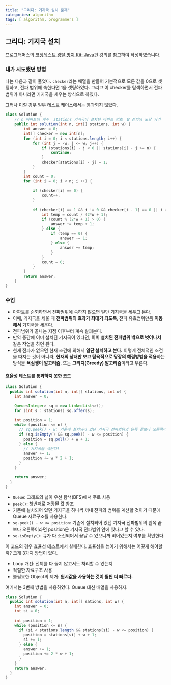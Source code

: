 ```yaml
---
title: "그리디: 기지국 설치 문제"
categories: algorithm
tags: [ algorithm, programmers ]
---
```


## 그리디: 기지국 설치

프로그래머스의 [코딩테스트 광탈 방지 Kit: Java편](https://programmers.co.kr/learn/courses/10302) 강의를 참고하여 작성하였습니다.

### 내가 시도했던 방법

나는 다음과 같이 풀었다. `checker`라는 배열을 만들어 기본적으로 모든 값을 0으로 셋팅하고, 전파 범위에 속한다면 1을 셋팅하였다. 그리고 이 checker를 탐색하면서 전파 범위가 아니라면 기지국을 세우는 방식으로 하였다. 

그러나 이럴 경우 일부 테스트 케이스에서는 통과되지 않았다. 

```java
class Solution {
    // n 아파트의 개수  stations 기지국이 설치된 아파트 번호  W 전파의 도달 거리
    public int solution(int n, int[] stations, int w) {
        int answer = 0;
        int[] checker = new int[n];
        for (int i = 0; i < stations.length; i++) {
            for (int j = -w; j <= w; j++) {
                if (stations[i] - j < 0 || stations[i] - j >= n) {
                    continue;
                }
                checker[stations[i] - j] = 1;
            }
        }
        int count = 0;
        for (int i = 0; i < n; i ++) {
            
            if (checker[i] == 0) {
                count++;
            }
            
            if (checker[i] == 1 && i != 0 && checker[i - 1] == 0 || i == n-1 ) {
                int temp = count / (2*w + 1);
                if (count % (2*w + 1) > 0) {
                    answer += temp + 1;
                } else {
                    if (temp == 0) {
                        answer += 1;
                    } else {
                        answer += temp;
                    }
                }
                count = 0;
            }
        }
        return answer;
    }
}
```

### 수업

- 아파트를 순회하면서 전파범위에 속하지 않으면 일단 기지국을 세우고 본다.
- 이때, 기지국을 세울 때 **전파범위의 효과가 최대가 되도록**, 전파 유효범위만큼 **이동해서** 기지국을 세운다.
- 전파범위가 끝나는 지점 이후부터 계속 살펴본다.
- 만약 중간에 이미 설치된 기지국이 있다면, **이미 설치된 전파범위 밖으로 벗어나서** 같은 작업을 하면 된다.
- 현재 전파가 없으면 현재 조건에 의해서 **일단 설치하고 본다.** 이렇게 전체적인 조건을 따지는 것이 아니라, **현재의 상태만 보고 탐욕적으로 당장의 해결방법을 적용**하는 방식을 **욕심쟁이 알고리즘**, 또는 **그리디(Greedy) 알고리즘**이라고 부른다.

#### 효율성 테스트를 통과하지 못한 코드

```java
class Solution {
  public int solution(int n, int[] stations, int w) {
    int answer = 0;
    
    Queue<Integer> sq = new LinkedList<>();
    for (int s : stations) sq.offer(s);
    
    int position = 1;
    while (position <= n) {
      // sq.peek() - w: 기존에 설치되어 있던 기지국 전파범위의 왼쪽 끝보다 오른쪽이라면 기지국 전파범위 안에 있다.
      if (sq.isEmpty() && sq.peek() - w <= position) {
        position = sq.poll() + w + 1;
      } else {
        // 기지국을 세운다!
        answer += 1;
      	position += w * 2 + 1;
      }
    }
    
    return answer;
  }
}
```

- `Queue`: 그래프의 넓이 우선 탐색(BFS)에서 주로 사용
- `peek()`: 첫번째로 저장된 값 참조
- 기존에 설치되어 있던 기지국을 하나씩 꺼내 전파의 범위를 계산할 것이기 때문에 Queue 자료구조를 사용한다.
- `sq.peek() - w <= position`: 기존에 설치되어 있던 기지국 전파범위의 왼쪽 끝보다 오른쪽이라면 position은 기지국 전파범위 안에 있다고 할 수 있다. 
- `sq.isEmpty()`: 큐가 다 소진되어서 끝날 수 있으니까 비어있는지 여부를 확인한다.



이 코드의 경우 효율성 테스트에서 실패한다. 효율성을 높이기 위해서는 어떻게 해야할까? 크게 3가지 방법이 있다.

- Loop 개선: 전체를 다 돌지 않고서도 처리할 수 있는지
- 적절한 자료구조 사용
- 불필요한 Object의 제거: **원시값을 사용하는 것이 훨씬 더 빠르다.**

여기서는 3번째 방법을 사용하였다. Queue 대신 배열을 사용하자.

```java
class Solution {
  public int solution(int n, int[] sations, int w) {
    int answer = 0;
    int si = 0;
    
    int position = 1;
    while (position <= n) {
      if (si < stations.length && stations[si] - w <= position) {
        position = stations[si] + w + 1;
        si += 1;
      } else {
        answer += 1;
        position += 2 * w + 1;
      }
    }
    return answer;
  }
}
```

